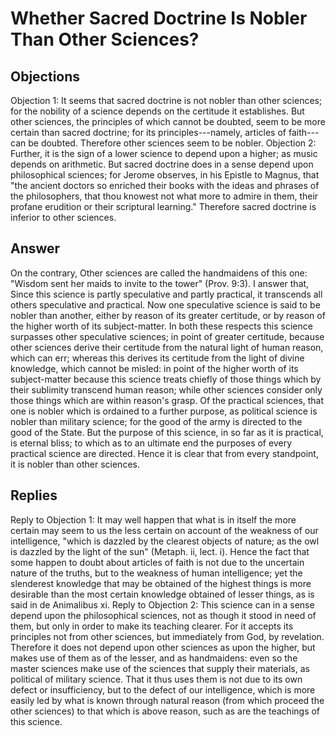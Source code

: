 # Whether Sacred Doctrine Is Nobler Than Other Sciences?
## Objections
Objection 1: It seems that sacred doctrine is not nobler than other sciences; for the nobility of a science depends on the certitude it establishes. But other sciences, the principles of which cannot be doubted, seem to be more certain than sacred doctrine; for its principles---namely, articles of faith---can be doubted. Therefore other sciences seem to be nobler.
Objection 2: Further, it is the sign of a lower science to depend upon a higher; as music depends on arithmetic. But sacred doctrine does in a sense depend upon philosophical sciences; for Jerome observes, in his Epistle to Magnus, that "the ancient doctors so enriched their books with the ideas and phrases of the philosophers, that thou knowest not what more to admire in them, their profane erudition or their scriptural learning." Therefore sacred doctrine is inferior to other sciences.
## Answer
On the contrary, Other sciences are called the handmaidens of this one: "Wisdom sent her maids to invite to the tower" (Prov. 9:3).
I answer that, Since this science is partly speculative and partly practical, it transcends all others speculative and practical. Now one speculative science is said to be nobler than another, either by reason of its greater certitude, or by reason of the higher worth of its subject-matter. In both these respects this science surpasses other speculative sciences; in point of greater certitude, because other sciences derive their certitude from the natural light of human reason, which can err; whereas this derives its certitude from the light of divine knowledge, which cannot be misled: in point of the higher worth of its subject-matter because this science treats chiefly of those things which by their sublimity transcend human reason; while other sciences consider only those things which are within reason's grasp. Of the practical sciences, that one is nobler which is ordained to a further purpose, as political science is nobler than military science; for the good of the army is directed to the good of the State. But the purpose of this science, in so far as it is practical, is eternal bliss; to which as to an ultimate end the purposes of every practical science are directed. Hence it is clear that from every standpoint, it is nobler than other sciences.
## Replies
Reply to Objection 1: It may well happen that what is in itself the more certain may seem to us the less certain on account of the weakness of our intelligence, "which is dazzled by the clearest objects of nature; as the owl is dazzled by the light of the sun" (Metaph. ii, lect. i). Hence the fact that some happen to doubt about articles of faith is not due to the uncertain nature of the truths, but to the weakness of human intelligence; yet the slenderest knowledge that may be obtained of the highest things is more desirable than the most certain knowledge obtained of lesser things, as is said in de Animalibus xi.
Reply to Objection 2: This science can in a sense depend upon the philosophical sciences, not as though it stood in need of them, but only in order to make its teaching clearer. For it accepts its principles not from other sciences, but immediately from God, by revelation. Therefore it does not depend upon other sciences as upon the higher, but makes use of them as of the lesser, and as handmaidens: even so the master sciences make use of the sciences that supply their materials, as political of military science. That it thus uses them is not due to its own defect or insufficiency, but to the defect of our intelligence, which is more easily led by what is known through natural reason (from which proceed the other sciences) to that which is above reason, such as are the teachings of this science.